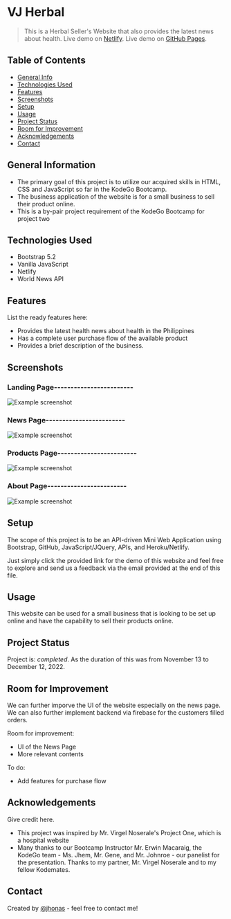 # VJ Herbal
> This is a Herbal Seller's Website that also provides the latest news about health.
> Live demo on [Netlify](https://vjherbal.netlify.app/). <!-- If you have the project hosted somewhere, include the link here. -->
> Live demo on [GitHub Pages](https://virgelnoserale.github.io/miniproject2/). <!-- If you have the project hosted somewhere, include the link here. -->


## Table of Contents
* [General Info](#general-information)
* [Technologies Used](#technologies-used)
* [Features](#features)
* [Screenshots](#screenshots)
* [Setup](#setup)
* [Usage](#usage)
* [Project Status](#project-status)
* [Room for Improvement](#room-for-improvement)
* [Acknowledgements](#acknowledgements)
* [Contact](#contact)
<!-- * [License](#license) -->


## General Information
- The primary goal of this project is to utilize our acquired skills in HTML, CSS and JavaScript so far in the KodeGo Bootcamp.
- The business application of the website is for a small business to sell their product online.
- This is a by-pair project requirement of the KodeGo Bootcamp for project two
<!-- You don't have to answer all the questions - just the ones relevant to your project. -->


## Technologies Used
- Bootstrap 5.2
- Vanilla JavaScript
- Netlify
- World News API


## Features
List the ready features here:
- Provides the latest health news about health in the Philippines
- Has a complete user purchase flow of the available product
- Provides a brief description of the business.


## Screenshots
### Landing Page------------------------
![Example screenshot](./img/vjherbal-home.png)
### News Page------------------------
![Example screenshot](./img/vjherbal-news.png)
### Products Page------------------------
![Example screenshot](./img/vjherbal-products.png)
### About Page------------------------
![Example screenshot](./img/vjherbal-about.png)
<!-- If you have screenshots you'd like to share, include them here. -->


## Setup
The scope of this project is to be an API-driven Mini Web Application using Bootstrap, GitHub, JavaScript/JQuery, APIs, and Heroku/Netlify.

Just simply click the provided link for the demo of this website and feel free to explore and send us a feedback via the email provided at the end of this file.


## Usage
This website can be used for a small business that is looking to be set up online and have the capability to sell their products online.

<!-- `write-your-code-here` -->


## Project Status
Project is: _completed_. As the duration of this was from November 13 to December 12, 2022.


## Room for Improvement
We can further imporve the UI of the website especially on the news page. We can also further implement backend via firebase for the customers filled orders.

Room for improvement:
- UI of the News Page
- More relevant contents

To do:
- Add features for purchase flow


## Acknowledgements
Give credit here.
- This project was inspired by Mr. Virgel Noserale's Project One, which is a hospital website
- Many thanks to our Bootcamp Instructor Mr. Erwin Macaraig, the KodeGo team - Ms. Jhem, Mr. Gene, and Mr. Johnroe - our panelist for the presentation. Thanks to my partner, Mr. Virgel Noserale and to my fellow Kodemates.


## Contact
Created by [@jhonas](https://linktr.ee/hellojhonas) - feel free to contact me!


<!-- Optional -->
<!-- ## License -->
<!-- This project is open source and available under the [... License](). -->

<!-- You don't have to include all sections - just the one's relevant to your project -->